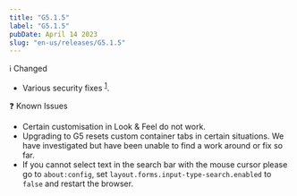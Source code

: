 ```yaml
---
title: "G5.1.5"
label: "G5.1.5"
pubDate: April 14 2023
slug: "en-us/releases/G5.1.5"
---
```


ℹ️ Changed

* Various security fixes <sup>[1](https://www.mozilla.org/en-US/security/advisories/mfsa2023-14/)</sup>.

❓ Known Issues


* Certain customisation in Look & Feel do not work.
* Upgrading to G5 resets custom container tabs in certain situations. We have investigated but have been unable to find a work around or fix so far.
* If you cannot select text in the search bar with the mouse cursor please go to `about:config`, set `layout.forms.input-type-search.enabled` to `false` and restart the browser.
